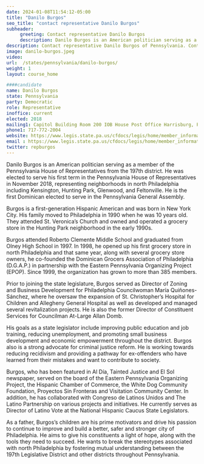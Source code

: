 ```yaml
---
date: 2024-01-08T11:54:12-05:00
title: "Danilo Burgos"
seo_title: "contact representative Danilo Burgos"
subheader:
     greeting: Contact representative Danilo Burgos
     description: Danilo Burgos is an American politician serving as a member of the Pennsylvania House of Representatives from the 197th district. He was elected to serve his first term in the Pennsylvania House of Representatives in November 2018, representing neighborhoods in north Philadelphia including Kensington, Hunting Park, Glenwood, and Feltonville. He is the first Dominican elected to serve in the Pennsylvania General Assembly.
description: Contact representative Danilo Burgos of Pennsylvania. Contact information for Danilo Burgos includes email address, phone number, and mailing address.
image: danilo-burgos.jpeg
video:
url:  /states/pennsylvania/danilo-burgos/
weight: 1
layout: course_home

####candidate
name: Danilo Burgos
state: Pennsylvania
party: Democratic
role: Representative
inoffice: current
elected: 2018
mailing1: Capitol Building Room 200 IOB House Post Office Harrisburg, PA 17120
phone1: 717-772-2004
website: https://www.legis.state.pa.us/cfdocs/legis/home/member_information/House_bio.cfm?id=1863/
email : https://www.legis.state.pa.us/cfdocs/legis/home/member_information/House_bio.cfm?id=1863/
twitter: repburgos
---
```


Danilo Burgos is an American politician serving as a member of the Pennsylvania House of Representatives from the 197th district. He was elected to serve his first term in the Pennsylvania House of Representatives in November 2018, representing neighborhoods in north Philadelphia including Kensington, Hunting Park, Glenwood, and Feltonville. He is the first Dominican elected to serve in the Pennsylvania General Assembly.

Burgos is a first-generation Hispanic American and was born in New York City. His family moved to Philadelphia in 1990 when he was 10 years old. They attended St. Veronica’s Church and owned and operated a grocery store in the Hunting Park neighborhood in the early 1990s.

Burgos attended Roberto Clemente Middle School and graduated from Olney High School in 1997. In 1998, he opened up his first grocery store in north Philadelphia and that same year, along with several grocery store owners, he co-founded the Dominican Grocers Association of Philadelphia (D.G.A.P.) in partnership with the Eastern Pennsylvania Organizing Project (EPOP). Since 1999, the organization has grown to more than 385 members.

Prior to joining the state legislature, Burgos served as Director of Zoning and Business Development for Philadelphia Councilwoman María Quiñones-Sánchez, where he oversaw the expansion of St. Christopher’s Hospital for Children and Allegheny General Hospital as well as developed and managed several revitalization projects. He is also the former Director of Constituent Services for Councilman At-Large Allan Domb.

His goals as a state legislator include improving public education and job training, reducing unemployment, and promoting small business development and economic empowerment throughout the district. Burgos also is a strong advocate for criminal justice reform. He is working towards reducing recidivism and providing a pathway for ex-offenders who have learned from their mistakes and want to contribute to society.

Burgos, who has been featured in Al Día, Tainted Justice and El Sol newspaper, served on the board of the Eastern Pennsylvania Organizing Project, the Hispanic Chamber of Commerce, the White Dog Community Foundation, Proyectos Sin Fronteras and Visitation Community Center. In addition, he has collaborated with Congreso de Latinos Unidos and The Latino Partnership on various projects and initiatives. He currently serves as Director of Latino Vote at the National Hispanic Caucus State Legislators.

As a father, Burgos’s children are his prime motivators and drive his passion to continue to improve and build a better, safer and stronger city of Philadelphia. He aims to give his constituents a light of hope, along with the tools they need to succeed. He wants to break the stereotypes associated with north Philadelphia by fostering mutual understanding between the 197th Legislative District and other districts throughout Pennsylvania.
